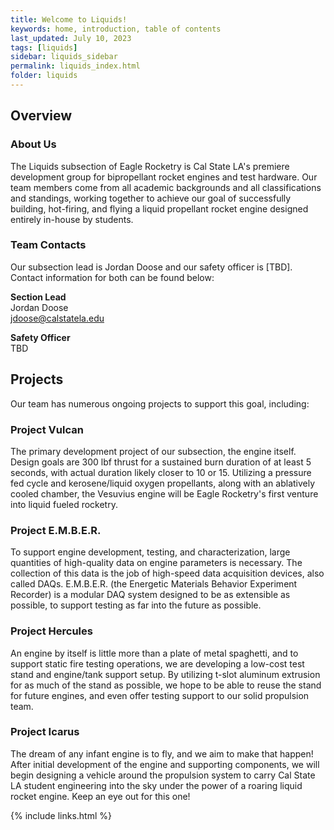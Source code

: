 ```yaml
---
title: Welcome to Liquids!
keywords: home, introduction, table of contents
last_updated: July 10, 2023
tags: [liquids]
sidebar: liquids_sidebar
permalink: liquids_index.html
folder: liquids
---
```

## Overview
### About Us
The Liquids subsection of Eagle Rocketry is Cal State LA's premiere development
group for bipropellant rocket engines and test hardware. Our team members come
from all academic backgrounds and all classifications and standings, working
together to achieve our goal of successfully building, hot-firing, and flying
a liquid propellant rocket engine designed entirely in-house by students.

### Team Contacts
Our subsection lead is Jordan Doose and our safety officer is [TBD]. Contact
information for both can be found below:

**Section Lead**\
Jordan Doose\
jdoose@calstatela.edu

**Safety Officer**\
TBD

## Projects
Our team has numerous ongoing projects to support this goal, including:

### Project Vulcan
The primary development project of our subsection, the engine itself. Design
goals are 300 lbf thrust for a sustained burn duration of at least 5 seconds,
with actual duration likely closer to 10 or 15. Utilizing a pressure fed cycle
and kerosene/liquid oxygen propellants, along with an ablatively cooled chamber,
the Vesuvius engine will be Eagle Rocketry's first venture into liquid fueled
rocketry.

### Project E.M.B.E.R.
To support engine development, testing, and characterization, large quantities
of high-quality data on engine parameters is necessary. The collection of this
data is the job of high-speed data acquisition devices, also called DAQs.
E.M.B.E.R. (the Energetic Materials Behavior Experiment Recorder) is a modular
DAQ system designed to be as extensible as possible, to support testing as far
into the future as possible.

### Project Hercules
An engine by itself is little more than a plate of metal spaghetti, and to
support static fire testing operations, we are developing a low-cost test stand
and engine/tank support setup. By utilizing t-slot aluminum extrusion for as
much of the stand as possible, we hope to be able to reuse the stand for future
engines, and even offer testing support to our solid propulsion team.

### Project Icarus
The dream of any infant engine is to fly, and we aim to make that happen! After
initial development of the engine and supporting components, we will begin
designing a vehicle around the propulsion system to carry Cal State LA student
engineering into the sky under the power of a roaring liquid rocket engine.
Keep an eye out for this one! 

{% include links.html %}
